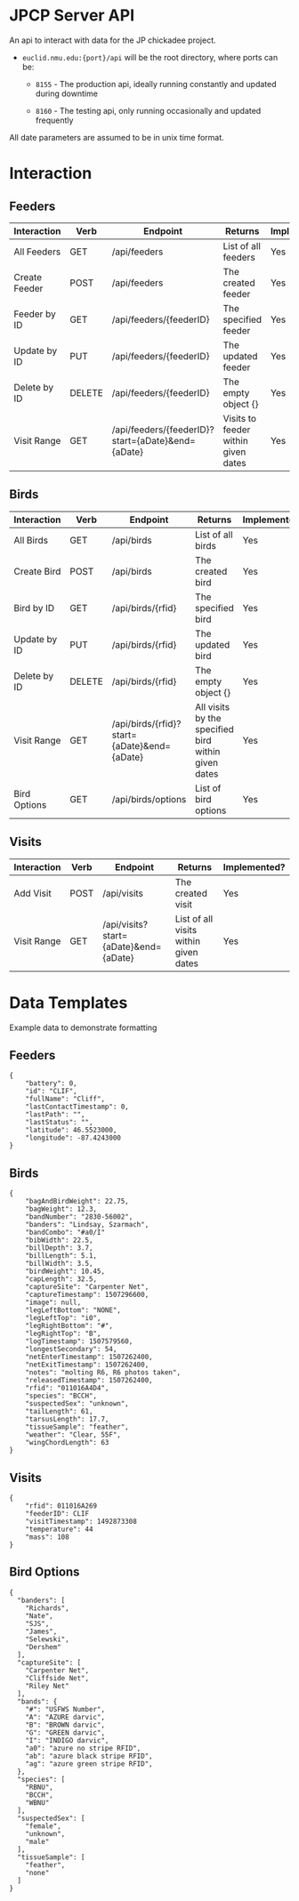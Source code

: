 # JPCP Server API

An api to interact with data for the JP chickadee project. 

+ `euclid.nmu.edu:{port}/api` will be the root directory, where ports can be:
	
	+ `8155` - The production api, ideally running constantly and updated during downtime
	
	+ `8160` - The testing api, only running occasionally and updated frequently

All date parameters are assumed to be in unix time format.


# Interaction

## Feeders

| Interaction   | Verb   | Endpoint                                                | Returns                                  | Implemented? |
|---------------|--------|---------------------------------------------------------|------------------------------------------| -------------|
| All Feeders   | GET    | /api/feeders                                            | List of all feeders                      | Yes          |
| Create Feeder | POST   | /api/feeders                                            | The created feeder                       | Yes           |
| Feeder by ID  | GET    | /api/feeders/{feederID}                                 | The specified feeder                     | Yes          |
| Update by ID  | PUT    | /api/feeders/{feederID}                                 | The updated feeder                       | Yes           |
| Delete by ID  | DELETE | /api/feeders/{feederID}                                 | The empty object {}                      | Yes          |
| Visit Range   | GET    | /api/feeders/{feederID}?start={aDate}&end={aDate}       | Visits to feeder within given dates      | Yes          |

## Birds

| Interaction   | Verb   | Endpoint                                                | Returns                                  | Implemented? |
|---------------|--------|---------------------------------------------------------|------------------------------------------| -------------|
| All Birds     | GET    | /api/birds                                              | List of all birds                        | Yes          |
| Create Bird   | POST   | /api/birds                                              | The created bird                         | Yes           |
| Bird by ID    | GET    | /api/birds/{rfid}                                       | The specified bird                       | Yes          |
| Update by ID  | PUT    | /api/birds/{rfid}                                       | The updated bird                         | Yes           |
| Delete by ID  | DELETE | /api/birds/{rfid}                                       | The empty object {}                      | Yes          |
| Visit Range   | GET    | /api/birds/{rfid}?start={aDate}&end={aDate}             | All visits by the specified bird within given dates| Yes |
| Bird Options  | GET    | /api/birds/options                                      | List of bird options                     | Yes          |

## Visits

| Interaction   | Verb   | Endpoint                                                | Returns                                  | Implemented? |
|---------------|--------|---------------------------------------------------------|------------------------------------------|--------------|
| Add Visit     | POST    | /api/visits                				   | The created visit    		      | Yes |
| Visit Range   | GET    | /api/visits?start={aDate}&end={aDate}                   | List of all visits within given dates    | Yes |


# Data Templates

Example data to demonstrate formatting

## Feeders
```
{
	"battery": 0, 
	"id": "CLIF", 
	"fullName": "Cliff", 
	"lastContactTimestamp": 0, 
	"lastPath": "", 
	"lastStatus": "", 
	"latitude": 46.5523000, 
	"longitude": -87.4243000
}
```
## Birds
```
{
	"bagAndBirdWeight": 22.75, 
	"bagWeight": 12.3, 
	"bandNumber": "2830-56002", 
	"banders": "Lindsay, Szarmach", 
	"bandCombo": "#a0/I"
	"bibWidth": 22.5, 
	"billDepth": 3.7, 
	"billLength": 5.1, 
	"billWidth": 3.5, 
	"birdWeight": 10.45, 
	"capLength": 32.5, 
	"captureSite": "Carpenter Net", 
	"captureTimestamp": 1507296600, 
	"image": null, 
	"legLeftBottom": "NONE", 
	"legLeftTop": "i0", 
	"legRightBottom": "#", 
	"legRightTop": "B",
	"logTimestamp": 1507579560, 
	"longestSecondary": 54, 
	"netEnterTimestamp": 1507262400, 
	"netExitTimestamp": 1507262400, 
	"notes": "molting R6, R6 photos taken", 
	"releasedTimestamp": 1507262400, 
	"rfid": "011016A4D4", 
	"species": "BCCH", 
	"suspectedSex": "unknown", 
	"tailLength": 61, 
	"tarsusLength": 17.7, 
	"tissueSample": "feather", 
	"weather": "Clear, 55F", 
	"wingChordLength": 63
}
```
## Visits
```
{
	"rfid": 011016A269
	"feederID": CLIF
	"visitTimestamp": 1492873308
	"temperature": 44
	"mass": 108
}
```

## Bird Options
```
{
  "banders": [
    "Richards", 
    "Nate", 
    "SJS", 
    "James", 
    "Selewski", 
    "Dershem"
  ], 
  "captureSite": [
    "Carpenter Net", 
    "Cliffside Net", 
    "Riley Net"
  ], 
  "bands": {
    "#": "USFWS Number", 
    "A": "AZURE darvic", 
    "B": "BROWN darvic", 
    "G": "GREEN darvic", 
    "I": "INDIGO darvic",  
    "a0": "azure no stripe RFID", 
    "ab": "azure black stripe RFID", 
    "ag": "azure green stripe RFID", 
  }, 
  "species": [
    "RBNU", 
    "BCCH", 
    "WBNU"
  ], 
  "suspectedSex": [
    "female", 
    "unknown", 
    "male"
  ], 
  "tissueSample": [
    "feather", 
    "none"
  ]
}

